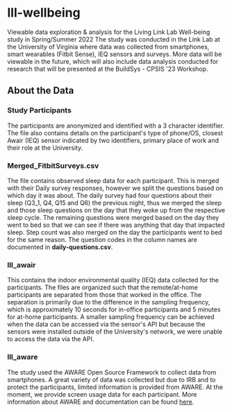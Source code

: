 # lll-wellbeing
Viewable data exploration &amp; analysis for the Living Link Lab Well-being study in Spring/Summer 2022
The study was conducted in the Link Lab at the University of Virginia where data was collected from smartphones, smart wearables (Fitbit Sense), IEQ sensors and surveys. More data will be viewable in the future, which will also include data analysis conducted for research that will be presented at the BuildSys - CPSIS '23 Workshop.

## About the Data
### Study Participants
The participants are anonymized and identified with a 3 character identifier. The file also contains details on the participant's type of phone/OS, closest Awair (IEQ) sensor indicated by two identifiers, primary place of work and their role at the University. 

### Merged_FitbitSurveys.csv
The file contains observed sleep data for each participant. This is merged with their Daily survey responses, however we split the questions based on which day it was about. The daily survey had four questions about their sleep (Q3_1, Q4, Q15 and Q6) the previous night, thus we merged the sleep and those sleep questions on the day that they woke up from the respective sleep cycle. The remaining questions were merged based on the day they went to bed so that we can see if there was anything that day that impacted sleep. Step count was also merged on the day the participants went to bed for the same reason. The question codes in the column names are documented in **daily-questions.csv**.

### lll_awair
This contains the indoor environmental quality (IEQ) data collected for the participants. The files are organized such that the remote/at-home participants are separated from those that worked in the office. The separation is primarily due to the difference in the sampling frequency, which is approximately 10 seconds for in-office participants and 5 minutes for at-home participants. A smaller sampling frequency can be achieved when the data can be accessed via the sensor's API but because the sensors were installed outside of the University's network, we were unable to access the data via the API. 

### lll_aware
The study used the AWARE Open Source Framework to collect data from smartphones. A great variety of data was collected but due to IRB and to protect the participants, limited information is provided from AWARE. At the moment, we provide screen usage data for each participant. More information about AWARE and documentation can be found [here](https://awareframework.com).